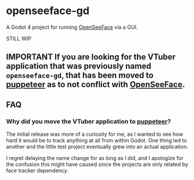 # openseeface-gd
A Godot 4 project for running [OpenSeeFace](https://github.com/emilianavt/OpenSeeFace) via a GUI.

STILL WIP

## IMPORTANT If you are looking for the VTuber application that was previously named `openseeface-gd`, that has been moved to [puppeteer](https://github.com/virtual-puppet-project/puppeteer) as to not conflict with [OpenSeeFace](https://github.com/emilianavt/OpenSeeFace).

## FAQ

### Why did you move the VTuber application to [puppeteer](https://github.com/virtual-puppet-project/puppeteer)?
The initial release was more of a curiosity for me, as I wanted to see how hard it would be to track anything at all from within Godot. One thing led to another and the little test project eventually grew into an actual application.

I regret delaying the name change for as long as I did, and I apologize for the confusion this might have caused since the projects are only related by face tracker dependency.


